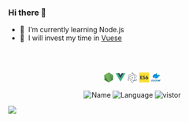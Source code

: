 


### Hi there 👋

- 🌱 &nbsp;I’m currently learning Node.js
- 🦄 &nbsp;I will invest my time in [Vuese](https://github.com/vuese/vuese)

<br>
<br>

<p align="center">
  <code><img height="20" src="https://raw.githubusercontent.com/github/explore/80688e429a7d4ef2fca1e82350fe8e3517d3494d/topics/nodejs/nodejs.png"></code>
  <code><img height="20" src="https://raw.githubusercontent.com/github/explore/80688e429a7d4ef2fca1e82350fe8e3517d3494d/topics/vue/vue.png"></code>
  <code><img height="20" src="https://raw.githubusercontent.com/github/explore/80688e429a7d4ef2fca1e82350fe8e3517d3494d/topics/electron/electron.png"></code>
  <code><img height="20" src="https://raw.githubusercontent.com/github/explore/80688e429a7d4ef2fca1e82350fe8e3517d3494d/topics/es6/es6.png"></code>
  <code><img height="20" src="https://raw.githubusercontent.com/github/explore/80688e429a7d4ef2fca1e82350fe8e3517d3494d/topics/docker/docker.png"></code>
</p>
<div align="center">
    <img alt="Name" style="display: inline;" src="https://img.shields.io/badge/name-FM-brightgreen">
    <img alt="Language" style="display: inline;" src="https://img.shields.io/badge/language-nodejs | javascript | python-blue">
    <img alt="vistor" style="display: inline;" src="https://visitor-badge.glitch.me/badge?page_id=screetBloom.screetBloom">
</div>



![](https://visitor-badge.glitch.me/badge?page_id=screetBloom.screetBloom)

<!--
<img align="right" src="https://github-readme-stats.vercel.app/api?username=screetBloom&&show_icons=true&theme=github" />
-->
